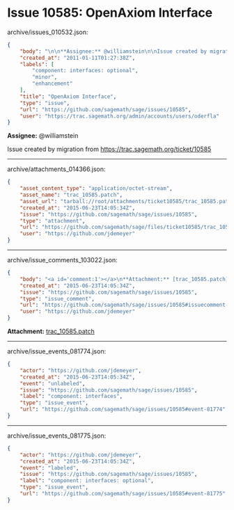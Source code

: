 # Issue 10585: OpenAxiom Interface

archive/issues_010532.json:
```json
{
    "body": "\n\n**Assignee:** @williamstein\n\nIssue created by migration from https://trac.sagemath.org/ticket/10585\n\n",
    "created_at": "2011-01-11T01:27:38Z",
    "labels": [
        "component: interfaces: optional",
        "minor",
        "enhancement"
    ],
    "title": "OpenAxiom Interface",
    "type": "issue",
    "url": "https://github.com/sagemath/sage/issues/10585",
    "user": "https://trac.sagemath.org/admin/accounts/users/oderfla"
}
```


**Assignee:** @williamstein

Issue created by migration from https://trac.sagemath.org/ticket/10585





---

archive/attachments_014366.json:
```json
{
    "asset_content_type": "application/octet-stream",
    "asset_name": "trac_10585.patch",
    "asset_url": "tarball://root/attachments/ticket10585/trac_10585.patch",
    "created_at": "2015-06-23T14:05:34Z",
    "issue": "https://github.com/sagemath/sage/issues/10585",
    "type": "attachment",
    "url": "https://github.com/sagemath/sage/files/ticket10585/trac_10585.patch",
    "user": "https://github.com/jdemeyer"
}
```



---

archive/issue_comments_103022.json:
```json
{
    "body": "<a id='comment:1'></a>\n**Attachment:** [trac_10585.patch](https://github.com/sagemath/sage/files/ticket10585/trac_10585.patch)",
    "created_at": "2015-06-23T14:05:34Z",
    "issue": "https://github.com/sagemath/sage/issues/10585",
    "type": "issue_comment",
    "url": "https://github.com/sagemath/sage/issues/10585#issuecomment-103022",
    "user": "https://github.com/jdemeyer"
}
```

<a id='comment:1'></a>
**Attachment:** [trac_10585.patch](https://github.com/sagemath/sage/files/ticket10585/trac_10585.patch)



---

archive/issue_events_081774.json:
```json
{
    "actor": "https://github.com/jdemeyer",
    "created_at": "2015-06-23T14:05:34Z",
    "event": "unlabeled",
    "issue": "https://github.com/sagemath/sage/issues/10585",
    "label": "component: interfaces",
    "type": "issue_event",
    "url": "https://github.com/sagemath/sage/issues/10585#event-81774"
}
```



---

archive/issue_events_081775.json:
```json
{
    "actor": "https://github.com/jdemeyer",
    "created_at": "2015-06-23T14:05:34Z",
    "event": "labeled",
    "issue": "https://github.com/sagemath/sage/issues/10585",
    "label": "component: interfaces: optional",
    "type": "issue_event",
    "url": "https://github.com/sagemath/sage/issues/10585#event-81775"
}
```
